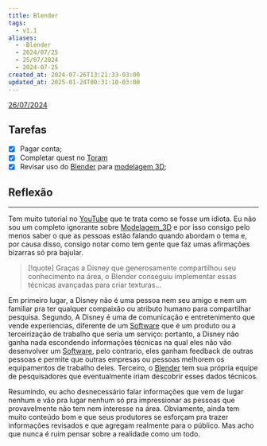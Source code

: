 ```yaml
---
title: Blender
tags:
  - v1.1
aliases:
  - -Blender
  - 2024/07/25
  - 25/07/2024
  - 2024-07-25
created_at: 2024-07-26T13:21:33-03:00
updated_at: 2025-01-24T00:31:10-03:00
---
```


[26/07/2024](2024-07-26-Correcoes.md)

## Tarefas
- [x] Pagar  conta;
- [x] Completar quest no [Toram](content/entrada/2024/07/26/Toram.md)
- [x] Revisar uso do [Blender](content/entrada/2024/07/26/Blender.md) para [modelagem 3D](content/atomos/2024/07/26/Modelagem_3D.md);

##  Reflexão
---
Tem muito tutorial no [YouTube](content/entrada/2024/07/16/YouTube.md) que te trata como se fosse um idiota. Eu não sou um completo ignorante sobre [Modelagem_3D](content/atomos/2024/07/26/Modelagem_3D.md) e por isso consigo pelo menos saber o que as pessoas estão falando quando abordam o tema e, por causa disso, consigo notar como tem gente que faz umas afirmações bizarras só pra bajular. 

> [!quote] Graças a Disney que generosamente compartilhou seu conhecimento na área, o Blender conseguiu implementar essas técnicas avançadas para criar texturas...

Em primeiro lugar, a Disney não é uma pessoa nem seu amigo e nem um familiar pra ter qualquer compaixão ou atributo humano para compartilhar pesquisa. Segundo, A Disney é uma de comunicação e entretenimento que vende experiencias, diferente de um [Software](content/entrada/2024/07/26/Software.md) que é um produto ou a terceirização de trabalho que seria um serviço: portanto, a Disney não ganha nada escondendo informações técnicas na qual eles não vão desenvolver um [Software](content/entrada/2024/07/26/Software.md), pelo contrario, eles ganham feedback de outras pessoas e permite que outras empresas ou pessoas melhorem os equipamentos de trabalho deles. Terceiro, o [Blender](content/entrada/2024/07/26/Blender.md) tem sua própria equipe de pesquisadores que eventualmente iriam descobrir esses dados técnicos. 

Resumindo, eu acho desnecessário falar informações que vem de lugar nenhum e vão pra lugar nenhum só pra impressionar as pessoas que provavelmente não tem nem interesse na área. Obviamente, ainda tem muito conteúdo bom e que seus produtores se esforçam pra trazer informações revisados e que agregam realmente para o público. Mas acho que nunca é ruim pensar sobre a realidade como um todo.